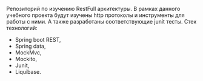 Репозиторий по изучению RestFull архитектуры. В рамках данного учебного проекта будут изучены http протоколы и инструменты для работы с ними. 
А также разработаны соответствующие junit тесты.
Стек технологий:
- Spring boot REST,
- Spring data,
- MockMvc,
- Mockito,
- Junit,
- Liquibase.
